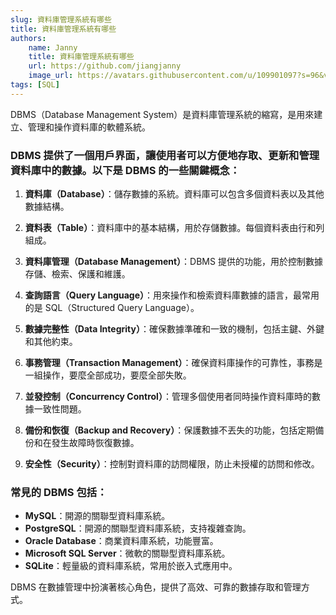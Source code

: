 ```yaml
---
slug: 資料庫管理系統有哪些
title: 資料庫管理系統有哪些
authors:
    name: Janny
    title: 資料庫管理系統有哪些
    url: https://github.com/jiangjanny
    image_url: https://avatars.githubusercontent.com/u/109901097?s=96&v=4
tags: [SQL]
---
```


DBMS（Database Management System）是資料庫管理系統的縮寫，是用來建立、管理和操作資料庫的軟體系統。

### **DBMS 提供了一個用戶界面，讓使用者可以方便地存取、更新和管理資料庫中的數據。以下是 DBMS 的一些關鍵概念：**

1. **資料庫（Database）**：儲存數據的系統。資料庫可以包含多個資料表以及其他數據結構。

2. **資料表（Table）**：資料庫中的基本結構，用於存儲數據。每個資料表由行和列組成。

3. **資料庫管理（Database Management）**：DBMS 提供的功能，用於控制數據存儲、檢索、保護和維護。

4. **查詢語言（Query Language）**：用來操作和檢索資料庫數據的語言，最常用的是 SQL（Structured Query Language）。

5. **數據完整性（Data Integrity）**：確保數據準確和一致的機制，包括主鍵、外鍵和其他約束。

6. **事務管理（Transaction Management）**：確保資料庫操作的可靠性，事務是一組操作，要麼全部成功，要麼全部失敗。

7. **並發控制（Concurrency Control）**：管理多個使用者同時操作資料庫時的數據一致性問題。

8. **備份和恢復（Backup and Recovery）**：保護數據不丟失的功能，包括定期備份和在發生故障時恢復數據。

9. **安全性（Security）**：控制對資料庫的訪問權限，防止未授權的訪問和修改。

### 常見的 DBMS 包括：

- **MySQL**：開源的關聯型資料庫系統。
- **PostgreSQL**：開源的關聯型資料庫系統，支持複雜查詢。
- **Oracle Database**：商業資料庫系統，功能豐富。
- **Microsoft SQL Server**：微軟的關聯型資料庫系統。
- **SQLite**：輕量級的資料庫系統，常用於嵌入式應用中。

DBMS 在數據管理中扮演著核心角色，提供了高效、可靠的數據存取和管理方式。